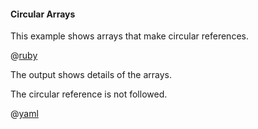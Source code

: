 #### Circular Arrays

This example shows arrays that make circular references.

@[ruby](show.rb)

The output shows details of the arrays.

The circular reference is not followed.

@[yaml](show.yaml)
